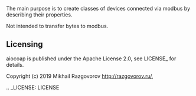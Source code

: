 The main purpose is to create classes of devices connected via modbus by describing their properties.

Not intended to transfer bytes to modbus.

Licensing
---------

aiocoap is published under the Apache License 2.0, see LICENSE_ for details.


Copyright (c) 2019 Mikhail Razgovorov <http://razgovorov.ru/>,

.. _LICENSE: LICENSE
